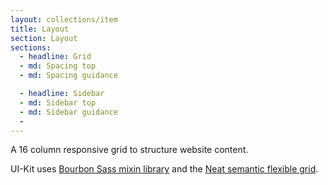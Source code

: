 ```yaml
---
layout: collections/item
title: Layout
section: Layout
sections:
  - headline: Grid
  - md: Spacing top
  - md: Spacing guidance

  - headline: Sidebar
  - md: Sidebar top
  - md: Sidebar guidance
  - 
---
```


<p class="abstract">A 16 column responsive grid to structure website content.</p>

UI-Kit uses <a href="http://bourbon.io/" rel="external">Bourbon Sass mixin library</a> and the <a href="http://neat.bourbon.io/" rel="external">Neat semantic flexible grid</a>.
